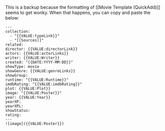 This is a backup because the formatting of [[Movie Template (QuickAdd)]] seems to get wonky. When that happens, you can copy and paste the below:

```
---
collection:
  - "{{VALUE:typeLink}}"
  - "[[Sources]]"
related:
director: {{VALUE:directorLink}}
actors: {{VALUE:actorLinks}}
writer: {{VALUE:Writer}}
created: "{{DATE:YYYY-MM-DD}}"
showType: movie
showGenre: {{VALUE:genreLinks}}
showGroup:
runtime: "{{VALUE:Runtime}}"
imdbRating: "{{VALUE:imdbRating}}"
plot: {{VALUE:Plot}}
image: "{{VALUE:Poster}}"
year: {{VALUE:Year}}
yearXP:
yearXPL:
showStatus:
rating:
---
![image]({{VALUE:Poster}})


```
